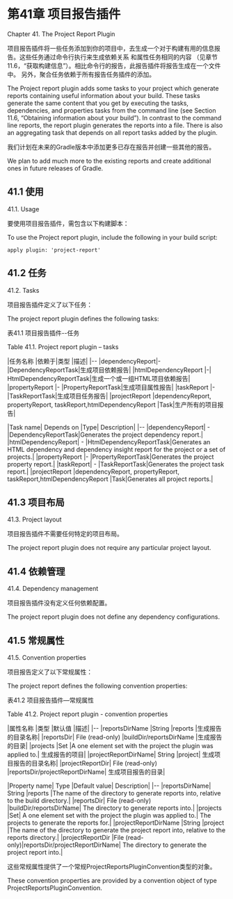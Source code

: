 # **第41章 项目报告插件**

Chapter 41. The Project Report Plugin

项目报告插件将一些任务添加到你的项目中，去生成一个对于构建有用的信息报告。这些任务通过命令行执行来生成依赖关系 和属性任务相同的内容  （见章节11.6，“获取构建信息”）。相比命令行的报告，此报告插件将报告生成在一个文件中。  另外，聚合任务依赖于所有报告任务插件的添加。

The Project report plugin adds some tasks to your project which generate reports containing useful information about your build. These tasks generate the same content that you get by executing the tasks, dependencies, and properties tasks from the command line (see Section 11.6, “Obtaining information about your build”). In contrast to the command line reports, the report plugin generates the reports into a file. There is also an aggregating task that depends on all report tasks added by the plugin.

我们计划在未来的Gradle版本中添加更多已存在报告并创建一些其他的报告。

We plan to add much more to the existing reports and create additional ones in future releases of Gradle.

## **41.1 使用**

41.1. Usage

要使用项目报告插件，需包含以下构建脚本：

To use the Project report plugin, include the following in your build script:

```
apply plugin: 'project-report'
```

## **41.2 任务**

41.2. Tasks

项目报告插件定义了以下任务：

The project report plugin defines the following tasks:

表41.1  项目报告插件--任务

Table 41.1. Project report plugin – tasks

|任务名称	|依赖于|类型	|描述|
|--
|dependencyReport|-	|DependencyReportTask|生成项目依赖报告|
|htmlDependencyReport	|-|	HtmlDependencyReportTask|生成一个或一组HTML项目依赖报告|
|propertyReport	|-	|PropertyReportTask|生成项目属性报告|
|taskReport	|-	|TaskReportTask|生成项目任务报告|
|projectReport	|dependencyReport, propertyReport, taskReport,htmlDependencyReport	|Task|生产所有的项目报告|


|Task name|	Depends on	|Type|	Description|
|--
|dependencyReport|	-	|DependencyReportTask|Generates the project dependency report.|
|htmlDependencyReport|	-	|HtmlDependencyReportTask|Generates an HTML dependency and dependency insight report for the project or a set of projects.|
|propertyReport	|-	|PropertyReportTask|Generates the project property report.|
|taskReport|	-	|TaskReportTask|Generates the project task report.|
|projectReport	|dependencyReport, propertyReport, taskReport,htmlDependencyReport	|Task|Generates all project reports.|



## **41.3 项目布局**

41.3. Project layout

项目报告插件不需要任何特定的项目布局。

The project report plugin does not require any particular project layout.

## **41.4  依赖管理**

41.4. Dependency management

项目报告插件没有定义任何依赖配置。

The project report plugin does not define any dependency configurations.

## **41.5 常规属性**

41.5. Convention properties

项目报告定义了以下常规属性：

The project report defines the following convention properties:

表41.2 项目报告插件—常规属性

Table 41.2. Project report plugin - convention properties

|属性名称	|类型	|默认值	|描述|
|--
|reportsDirName	|String	|reports	|生成报告的目录名称|
|reportsDir|	File (read-only)	|buildDir/reportsDirName	|生成报告的目录|
|projects	|Set<Project>	|A one element set with the project the plugin was applied to.|	生成报告的项目|
|projectReportDirName|	String	|project|	生成项目报告的目录名称|
|projectReportDir|	File (read-only)	|reportsDir/projectReportDirName|	生成项目报告的目录|



|Property name|	Type	|Default value|	Description|
|--
|reportsDirName|	String	|reports	|The name of the directory to generate reports into, relative to the build directory.|
|reportsDir|	File (read-only)	|buildDir/reportsDirName|	The directory to generate reports into.|
|projects	|Set<Project>|	A one element set with the project the plugin was applied to.|	The projects to generate the reports for.|
|projectReportDirName	|String	|project	|The name of the directory to generate the project report into, relative to the reports directory.|
|projectReportDir	|File (read-only)|reportsDir/projectReportDirName|	The directory to generate the project report into.|



这些常规属性提供了一个常规ProjectReportsPluginConvention类型的对象。

These convention properties are provided by a convention object of type ProjectReportsPluginConvention.
